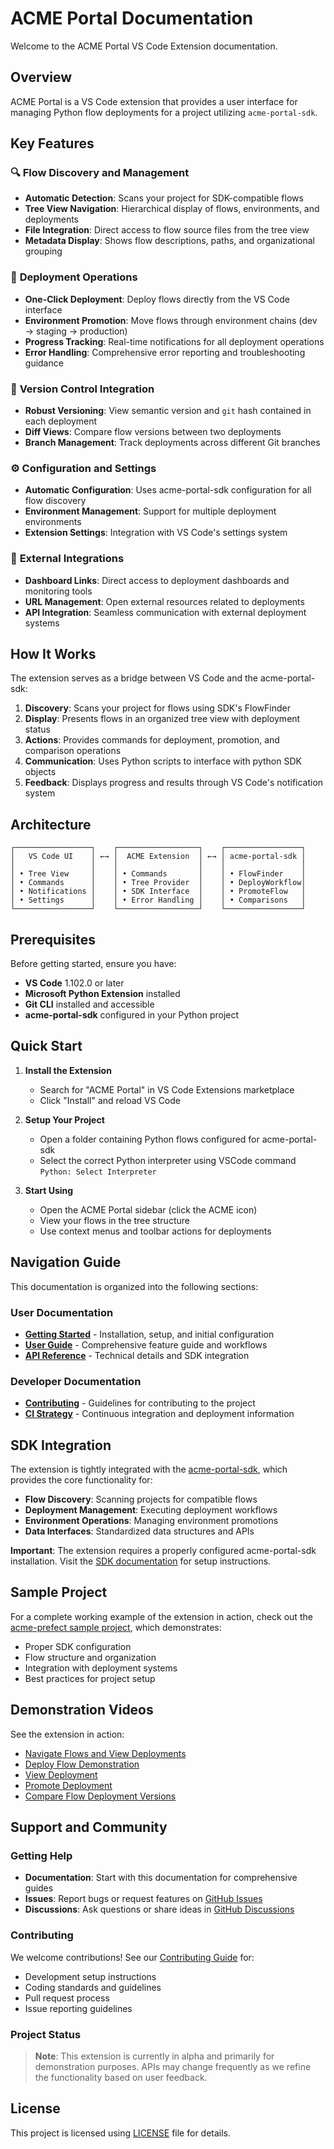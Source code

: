 # ACME Portal Documentation

Welcome to the ACME Portal VS Code Extension documentation.

## Overview

ACME Portal is a VS Code extension that provides a user interface for managing Python flow deployments for a project utilizing `acme-portal-sdk`.

## Key Features

### 🔍 **Flow Discovery and Management**
- **Automatic Detection**: Scans your project for SDK-compatible flows
- **Tree View Navigation**: Hierarchical display of flows, environments, and deployments
- **File Integration**: Direct access to flow source files from the tree view
- **Metadata Display**: Shows flow descriptions, paths, and organizational grouping

### 🚀 **Deployment Operations**
- **One-Click Deployment**: Deploy flows directly from the VS Code interface
- **Environment Promotion**: Move flows through environment chains (dev → staging → production)
- **Progress Tracking**: Real-time notifications for all deployment operations
- **Error Handling**: Comprehensive error reporting and troubleshooting guidance

### 🔄 **Version Control Integration**
- **Robust Versioning**: View semantic version and `git` hash contained in each deployment
- **Diff Views**: Compare flow versions between two deployments
- **Branch Management**: Track deployments across different Git branches

### ⚙️ **Configuration and Settings**
- **Automatic Configuration**: Uses acme-portal-sdk configuration for all flow discovery
- **Environment Management**: Support for multiple deployment environments
- **Extension Settings**: Integration with VS Code's settings system

### 🔗 **External Integrations**
- **Dashboard Links**: Direct access to deployment dashboards and monitoring tools
- **URL Management**: Open external resources related to deployments
- **API Integration**: Seamless communication with external deployment systems

## How It Works

The extension serves as a bridge between VS Code and the acme-portal-sdk:

1. **Discovery**: Scans your project for flows using SDK's FlowFinder
2. **Display**: Presents flows in an organized tree view with deployment status
3. **Actions**: Provides commands for deployment, promotion, and comparison operations
4. **Communication**: Uses Python scripts to interface with python SDK objects
5. **Feedback**: Displays progress and results through VS Code's notification system

## Architecture

```
┌─────────────────┐    ┌──────────────────┐    ┌─────────────────┐
│   VS Code UI    │ ←→ │  ACME Extension  │ ←→ │ acme-portal-sdk │
│                 │    │                  │    │                 │
│ • Tree View     │    │ • Commands       │    │ • FlowFinder    │
│ • Commands      │    │ • Tree Provider  │    │ • DeployWorkflow│
│ • Notifications │    │ • SDK Interface  │    │ • PromoteFlow   │
│ • Settings      │    │ • Error Handling │    │ • Comparisons   │
└─────────────────┘    └──────────────────┘    └─────────────────┘
```

## Prerequisites

Before getting started, ensure you have:

- **VS Code** 1.102.0 or later
- **Microsoft Python Extension** installed
- **Git CLI** installed and accessible
- **acme-portal-sdk** configured in your Python project

## Quick Start

1. **Install the Extension**
   - Search for "ACME Portal" in VS Code Extensions marketplace
   - Click "Install" and reload VS Code

2. **Setup Your Project**
   - Open a folder containing Python flows configured for acme-portal-sdk
   - Select the correct Python interpreter using VSCode command `Python: Select Interpreter`

3. **Start Using**
   - Open the ACME Portal sidebar (click the ACME icon)
   - View your flows in the tree structure
   - Use context menus and toolbar actions for deployments

## Navigation Guide

This documentation is organized into the following sections:

### User Documentation
- **[Getting Started](user/getting-started.md)** - Installation, setup, and initial configuration
- **[User Guide](user/user-guide.md)** - Comprehensive feature guide and workflows
- **[API Reference](user/api-reference.md)** - Technical details and SDK integration

### Developer Documentation
- **[Contributing](developer/contributing.md)** - Guidelines for contributing to the project
- **[CI Strategy](developer/ci-strategy.md)** - Continuous integration and deployment information

## SDK Integration

The extension is tightly integrated with the [acme-portal-sdk](https://blackwhitehere.github.io/acme-portal-sdk/), which provides the core functionality for:

- **Flow Discovery**: Scanning projects for compatible flows
- **Deployment Management**: Executing deployment workflows
- **Environment Operations**: Managing environment promotions
- **Data Interfaces**: Standardized data structures and APIs

**Important**: The extension requires a properly configured acme-portal-sdk installation. Visit the [SDK documentation](https://blackwhitehere.github.io/acme-portal-sdk/) for setup instructions.

## Sample Project

For a complete working example of the extension in action, check out the [acme-prefect sample project](https://github.com/blackwhitehere/acme-prefect), which demonstrates:

- Proper SDK configuration
- Flow structure and organization
- Integration with deployment systems
- Best practices for project setup

## Demonstration Videos

See the extension in action:

- [Navigate Flows and View Deployments](https://vimeo.com/1078687975/38ca31d450?share=copy)
- [Deploy Flow Demonstration](https://vimeo.com/1078676313/8c957e07db?share=copy)
- [View Deployment](https://vimeo.com/1078680347/53b0f567f0?share=copy)
- [Promote Deployment](https://vimeo.com/1078686510/fcf1ce0d2c?share=copy)
- [Compare Flow Deployment Versions](https://vimeo.com/1078701794/21ed88bdf9?share=copy)

## Support and Community

### Getting Help

- **Documentation**: Start with this documentation for comprehensive guides
- **Issues**: Report bugs or request features on [GitHub Issues](https://github.com/blackwhitehere/acme-portal/issues)
- **Discussions**: Ask questions or share ideas in [GitHub Discussions](https://github.com/blackwhitehere/acme-portal/discussions)

### Contributing

We welcome contributions! See our [Contributing Guide](developer/contributing.md) for:

- Development setup instructions
- Coding standards and guidelines
- Pull request process
- Issue reporting guidelines

### Project Status

> **Note**: This extension is currently in alpha and primarily for demonstration purposes. APIs may change frequently as we refine the functionality based on user feedback.

## License

This project is licensed using [LICENSE](https://github.com/blackwhitehere/acme-portal/blob/main/LICENSE) file for details.

